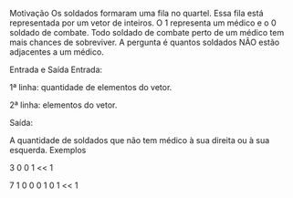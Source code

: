 Motivação
Os soldados formaram uma fila no quartel. Essa fila está representada por um vetor de inteiros. O 1 representa um médico e o 0 soldado de combate. Todo soldado de combate perto de um médico tem mais chances de sobreviver. A pergunta é quantos soldados NÃO estão adjacentes a um médico.

Entrada e Saída
Entrada:

1ª linha:  quantidade de elementos do vetor.

2ª linha:  elementos do vetor.

Saída:

A quantidade de soldados que não tem médico à sua direita ou à sua esquerda.
Exemplos
>>
3 
0 0 1
<<
1
>>
7 
1 0 0 0 1 0 1
<<
1